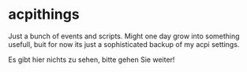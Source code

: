 acpithings
==========

Just a bunch of events and scripts. Might one day grow into something usefull, buit for now its just a sophisticated backup of my acpi settings.

Es gibt hier nichts zu sehen, bitte gehen Sie weiter!
